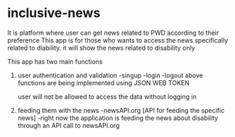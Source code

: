 # inclusive-news
It is platform where user can get news related to PWD according to their preference
This app is for those who wants to access the news specifically related to diability.
it will show the news related to disability only


This app has two main functions

1. user authentication and validation
   -singup
   -login
   -logout
   above functions are being implemented using JSON WEB TOKEN
   
   user will not be allowed to access the data without logging in
   
2. feeding them with the news
  -newsAPI.org [API for feeding the specific news]
  -right now the application is feeding the news about disability through an API call to newsAPI.org
